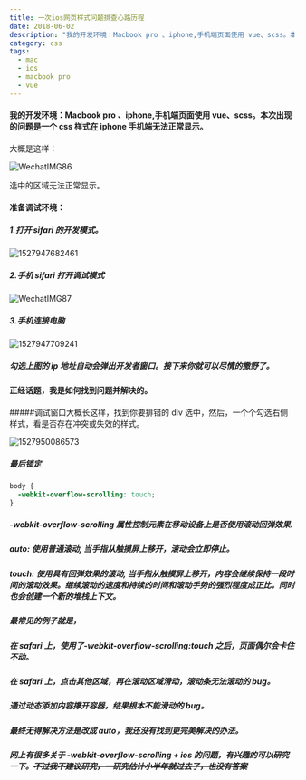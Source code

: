 ```yaml
---
title: 一次ios网页样式问题排查心路历程
date: 2018-06-02
description: "我的开发环境：Macbook pro 、iphone,手机端页面使用 vue、scss。本次出现的问题是一个 css 样式在 iphone 手机端无法正常显示。"
category: css
tags:
  - mac
  - ios
  - macbook pro
  - vue
---
```


#### 我的开发环境：Macbook pro 、iphone,手机端页面使用 vue、scss。本次出现的问题是一个 css 样式在 iphone 手机端无法正常显示。

<!--more-->

大概是这样：

![WechatIMG86](/images/WechatIMG86.jpeg)

选中的区域无法正常显示。

#### 准备调试环境：

##### 1.打开 sifari 的开发模式。

![1527947682461](/images/1527947682461.jpg)

##### 2.手机 sifari 打开调试模式

![WechatIMG87](/images/WechatIMG87.jpeg)

##### 3.手机连接电脑

![1527947709241](/images/1527947709241.jpg)

##### 勾选上图的 ip 地址自动会弹出开发者窗口。接下来你就可以尽情的撒野了。

#### 正经话题，我是如何找到问题并解决的。

#####调试窗口大概长这样，找到你要排错的 div 选中，然后，一个个勾选右侧样式，看是否存在冲突或失效的样式。

![1527950086573](/images/1527950086573.jpg)

##### 最后锁定

```css
body {
  -webkit-overflow-scrolling: touch;
}
```

##### -webkit-overflow-scrolling 属性控制元素在移动设备上是否使用滚动回弹效果.

##### auto: 使用普通滚动, 当手指从触摸屏上移开，滚动会立即停止。

##### touch: 使用具有回弹效果的滚动, 当手指从触摸屏上移开，内容会继续保持一段时间的滚动效果。继续滚动的速度和持续的时间和滚动手势的强烈程度成正比。同时也会创建一个新的堆栈上下文。

##### 最常见的例子就是，

##### 在 safari 上，使用了-webkit-overflow-scrolling:touch 之后，页面偶尔会卡住不动。

##### 在 safari 上，点击其他区域，再在滚动区域滑动，滚动条无法滚动的 bug。

##### 通过动态添加内容撑开容器，结果根本不能滑动的 bug。

##### 最终无得解决方法是改成 auto，我还没有找到更完美解决的办法。

##### 网上有很多关于 -webkit-overflow-scrolling + ios 的问题，有兴趣的可以研究一下。~~不过我不建议研究，一研究估计小半年就过去了，也没有答案~~
